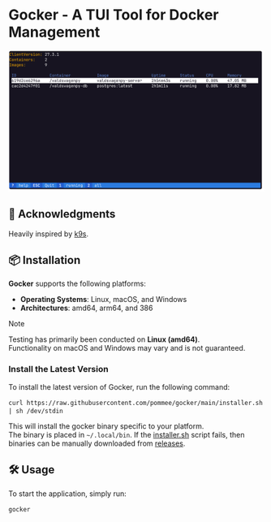 # Gocker - A TUI Tool for Docker Management

![Gocker Preview](./resources/preview.png)

## 🙏 Acknowledgments

Heavily inspired by [k9s](https://github.com/derailed/k9s).

## 📦 Installation

**Gocker** supports the following platforms:  
- **Operating Systems**: Linux, macOS, and Windows  
- **Architectures**: amd64, arm64, and 386  

> [!NOTE]
> Testing has primarily been conducted on **Linux (amd64)**.  
> Functionality on macOS and Windows may vary and is not guaranteed.

### Install the Latest Version

To install the latest version of Gocker, run the following command:

```shell
curl https://raw.githubusercontent.com/pommee/gocker/main/installer.sh | sh /dev/stdin
```
This will install the gocker binary specific to your platform.  
The binary is placed in `~/.local/bin`. If the [installer.sh](https://github.com/pommee/gocker/blob/main/installer.sh) script fails, then binaries can be manually downloaded from [releases](https://github.com/pommee/gocker/releases). 

## 🛠 Usage

To start the application, simply run:
```shell
gocker
```
